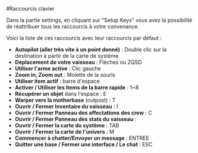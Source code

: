 #Raccourcis clavier

Dans la partie settings, en cliquant sur "Setup Keys" vous avez la possibilité de réattribuer tous les raccourcis à votre convenance.

Voici la liste de ces raccourcis avec leur raccourcis par défaut :

- **Autopilot (aller très vite à un point donné)** : Double clic sur la destination à partir de la carte de système
- **Déplacement de votre vaisseau** : Flèches ou ZQSD
- **Utiliser l'arme active** : Clic gauche
- **Zoom in, Zoom out** : Molette de la souris
- **Utiliser item actif** : barre d'espace
- **Activer / Utiliser les items de la barre rapide** : 1~8
- **Récupérer un objet** dans l'espace : E
- **Warper vers la motherbase** (outpost) : T
- **Ouvrir / Fermer Inventaire du vaisseau** : I
- **Ouvrir / Fermer Panneau des affectations des crew** : C
- **Ouvrir / Fermer Panneau des stats du vaisseau** : 
- **Ouvrir / Fermer la carte du système** : TAB
- **Ouvrir / Fermer la carte de l'univers** : M
- **Commencer à chatter/Envoyer un message** : ENTREE
- **Quitter une base / Fermer une interface / Le chat** : ESC